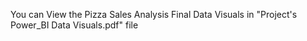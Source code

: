 You can View the Pizza Sales Analysis Final Data Visuals in "Project's Power_BI Data Visuals.pdf" file
